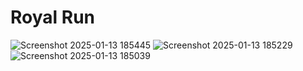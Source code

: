 # Royal Run
![Screenshot 2025-01-13 185445](https://github.com/user-attachments/assets/b63c678f-418e-4bd9-9fd2-fc7e2e47233c)
![Screenshot 2025-01-13 185229](https://github.com/user-attachments/assets/38e66659-a67e-4750-ba65-ee686fb468b3)
![Screenshot 2025-01-13 185039](https://github.com/user-attachments/assets/87e58064-007c-48c5-9b6d-260e76e1c2f7)
